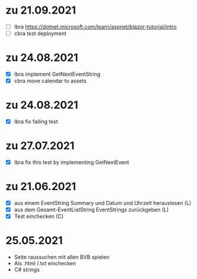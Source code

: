 
# zu 21.09.2021
- [ ] lbra https://dotnet.microsoft.com/learn/aspnet/blazor-tutorial/intro
- [ ] cbra test deployment
# zu 24.08.2021
- [x] lbra implement GetNextEventString
- [x] cbra move calendar to assets

# zu 24.08.2021
- [x] lbra fix failing test

# zu 27.07.2021
- [x] lbra fix this test by implementing GetNextEvent

# zu 21.06.2021

- [x] aus einem EventString Summary und Datum und Uhrzeit herauslesen (L)
- [x] aus dem Gesamt-EventListString EventStrings zurückgeben (L)
- [x] Test einchecken (C)

# 25.05.2021

- Seite raussuchen mit allen BVB spielen
- Als .html /.txt einchecken
- C# strings
